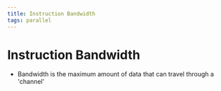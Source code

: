 ```yaml
---
title: Instruction Bandwidth
tags: parallel 
---
```


# Instruction Bandwidth
- Bandwidth is the maximum amount of data that can travel through a 'channel'








